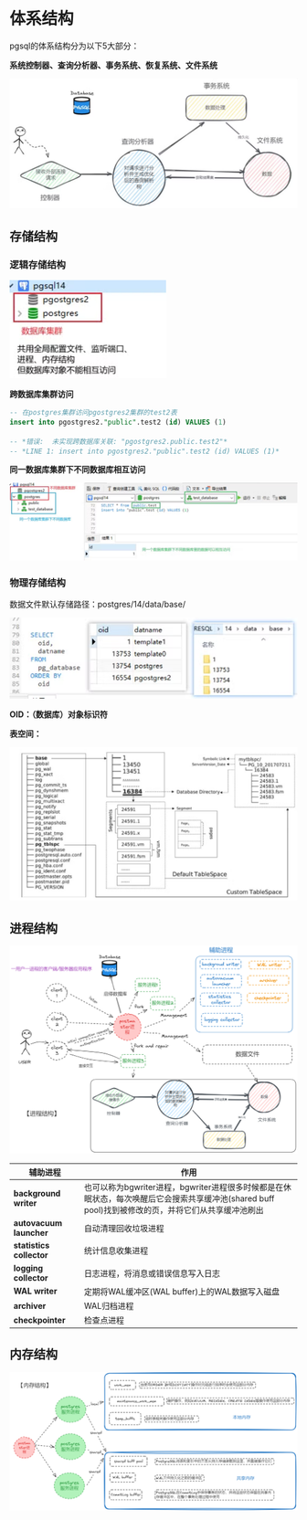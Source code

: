 # 体系结构

pgsql的体系结构分为以下5大部分：

**系统控制器、查询分析器、事务系统、恢复系统、文件系统**

![1726974582151](../picture/architecture_01.png)



## 存储结构 

###  逻辑存储结构 

![1726974582151](../picture/architecture_02.png)

**跨数据库集群访问**

```sql
-- 在postgres集群访问pgostgres2集群的test2表
insert into pgostgres2."public".test2 (id) VALUES (1)

-- *错误:  未实现跨数据库关联: "pgostgres2.public.test2"* 
-- *LINE 1: insert into pgostgres2."public".test2 (id) VALUES (1)* 
```

**同一数据库集群下不同数据库相互访问**

![1726974582151](../picture/architecture_03.png)



###  物理存储结构 

数据文件默认存储路径：postgres/14/data/base/

![1726974582151](../picture/architecture_04.png)

 **OID：（数据库）对象标识符** 

 **表空间：** 

![1726974582151](../picture/architecture_05.png)



## 进程结构

![1726974582151](../picture/architecture_06.png)

| 辅助进程                 | 作用                                                         |
| ------------------------ | ------------------------------------------------------------ |
| **background writer**    | 也可以称为bgwriter进程，bgwriter进程很多时候都是在休眠状态，每次唤醒后它会搜索共享缓冲池(shared buff pool)找到被修改的⻚，并将它们从共享缓冲池刷出 |
| **autovacuum launcher**  | ⾃动清理回收垃圾进程                                         |
| **statistics collector** | 统计信息收集进程                                             |
| **logging collector**    | ⽇志进程，将消息或错误信息写⼊⽇志                           |
| **WAL writer**           | 定期将WAL缓冲区(WAL buffer)上的WAL数据写⼊磁盘               |
| **archiver**             | WAL归档进程                                                  |
| **checkpointer**         | 检查点进程                                                   |



##  内存结构 

![1726974582151](../picture/architecture_07.png)
